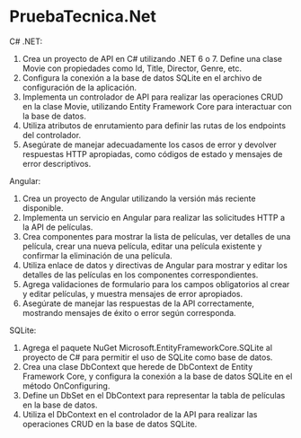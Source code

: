 # PruebaTecnica.Net

C# .NET:

1.	Crea un proyecto de API en C# utilizando .NET 6 o 7. Define una clase Movie con propiedades como Id, Title, Director, Genre, etc.
2.	Configura la conexión a la base de datos SQLite en el archivo de configuración de la aplicación.
3.	Implementa un controlador de API para realizar las operaciones CRUD en la clase Movie, utilizando Entity Framework Core para interactuar con la base de datos.
4.	Utiliza atributos de enrutamiento para definir las rutas de los endpoints del controlador.
5.	Asegúrate de manejar adecuadamente los casos de error y devolver respuestas HTTP apropiadas, como códigos de estado y mensajes de error descriptivos.
   
Angular:

1.	Crea un proyecto de Angular utilizando la versión más reciente disponible.
2.	Implementa un servicio en Angular para realizar las solicitudes HTTP a la API de películas.
3.	Crea componentes para mostrar la lista de películas, ver detalles de una película, crear una nueva película, editar una película existente y confirmar la eliminación de una película.
4.	Utiliza enlace de datos y directivas de Angular para mostrar y editar los detalles de las películas en los componentes correspondientes.
5.	Agrega validaciones de formulario para los campos obligatorios al crear y editar películas, y muestra mensajes de error apropiados.
6.	Asegúrate de manejar las respuestas de la API correctamente, mostrando mensajes de éxito o error según corresponda.
   
SQLite:

1.	Agrega el paquete NuGet Microsoft.EntityFrameworkCore.SQLite al proyecto de C# para permitir el uso de SQLite como base de datos.
2.	Crea una clase DbContext que herede de DbContext de Entity Framework Core, y configura la conexión a la base de datos SQLite en el método OnConfiguring.
3.	Define un DbSet<Movie> en el DbContext para representar la tabla de películas en la base de datos.
4.	Utiliza el DbContext en el controlador de la API para realizar las operaciones CRUD en la base de datos SQLite.

